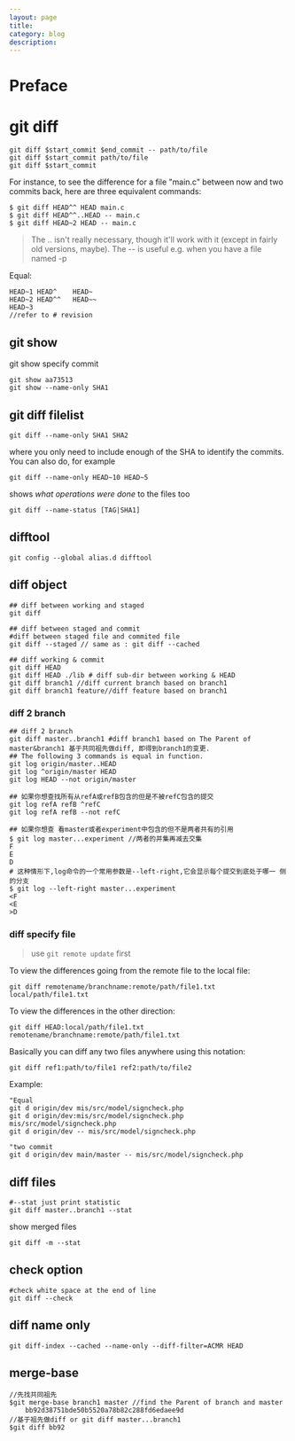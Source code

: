 ```yaml
---
layout: page
title:
category: blog
description:
---
```

# Preface

# git diff

	git diff $start_commit $end_commit -- path/to/file
	git diff $start_commit path/to/file
	git diff $start_commit

For instance, to see the difference for a file "main.c" between now and two commits back, here are three equivalent commands:

	$ git diff HEAD^^ HEAD main.c
	$ git diff HEAD^^..HEAD -- main.c
	$ git diff HEAD~2 HEAD -- main.c

> The .. isn't really necessary, though it'll work with it (except in fairly old versions, maybe).
> The -- is useful e.g. when you have a file named -p

Equal:

	HEAD~1 HEAD^	HEAD~
	HEAD~2 HEAD^^	HEAD~~
	HEAD~3
	//refer to # revision

## git show
git show specify commit

	git show aa73513
	git show --name-only SHA1

## git diff filelist

	git diff --name-only SHA1 SHA2

where you only need to include enough of the SHA to identify the commits. You can also do, for example

	git diff --name-only HEAD~10 HEAD~5

shows *what operations were done* to the files too

	git diff --name-status [TAG|SHA1]

## difftool

	git config --global alias.d difftool

## diff object

	## diff between working and staged
	git diff

	## diff between staged and commit
	#diff between staged file and commited file
	git diff --staged // same as : git diff --cached

	## diff working & commit
	git diff HEAD
	git diff HEAD ./lib # diff sub-dir between working & HEAD
	git diff branch1 //diff current branch based on branch1
	git diff branch1 feature//diff feature based on branch1

### diff 2 branch

	## diff 2 branch
	git diff master..branch1 #diff branch1 based on The Parent of master&branch1 基于共同祖先做diff, 即得到branch1的变更.
	## The following 3 commands is equal in function.
	git log origin/master..HEAD
	git log ^origin/master HEAD
	git log HEAD --not origin/master

	## 如果你想查找所有从refA或refB包含的但是不被refC包含的提交
	git log refA refB ^refC
	git log refA refB --not refC

	## 如果你想查 看master或者experiment中包含的但不是两者共有的引用
	$ git log master...experiment //两者的并集再减去交集
	F
	E
	D
	# 这种情形下,log命令的一个常用参数是--left-right,它会显示每个提交到底处于哪一 侧的分支
	$ git log --left-right master...experiment
	<F
	<E
	>D

### diff specify file
> use `git remote update` first

To view the differences going from the remote file to the local file:

	git diff remotename/branchname:remote/path/file1.txt local/path/file1.txt

To view the differences in the other direction:

	git diff HEAD:local/path/file1.txt remotename/branchname:remote/path/file1.txt

Basically you can diff any two files anywhere using this notation:

	git diff ref1:path/to/file1 ref2:path/to/file2

Example:

	"Equal
	git d origin/dev mis/src/model/signcheck.php
	git d origin/dev:mis/src/model/signcheck.php mis/src/model/signcheck.php
	git d origin/dev -- mis/src/model/signcheck.php

	"two commit
	git d origin/dev main/master -- mis/src/model/signcheck.php

## diff files

	#--stat just print statistic
	git diff master..branch1 --stat

show merged files

	git diff -m --stat

## check option

	#check white space at the end of line
	git diff --check

## diff name only

	git diff-index --cached --name-only --diff-filter=ACMR HEAD

## merge-base

	//先找共同祖先
	$git merge-base branch1 master //find the Parent of branch and master
		bb92d38751bde50b5520a78b82c288fd6edaee9d
	//基于祖先做diff or git diff master...branch1
	$git diff bb92

